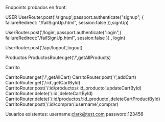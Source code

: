 Endpoints probados en front:

USER
UserRouter.post('/signup',passport.authenticate("signup", {
    failureRedirect: "/failSignUp.html",
    session:false
  }),signUp)

UserRouter.post('/login',passport.authenticate("login",{
  failureRedirect:"/failSignUp.html",
  session:false
}) , login)

UserRouter.post('/api/logout',logout) 

Productos
ProductosRouter.get('/',getAllProducts)

Carrito

CarritoRouter.get('/',getAllCart)
CarritoRouter.post('/',addCart)
CarritoRouter.get('/:id',getCartById)
CarritoRouter.post('/:id/productos/:id_producto',updateCartById)
CarritoRouter.delete('/:id',deleteCartById)
CarritoRouter.delete('/:id/productos/:id_producto',deleteCartProductById)
CarritoRouter.post('/:id/comprar/:username',comprar)

Usuarios existentes:
username:clark@test.com 
password:123456